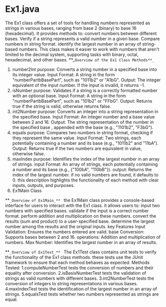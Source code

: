 # Ex1.java
The Ex1 class offers a set of tools for handling numbers represented as strings
in various bases, ranging from base 2 (binary) to base 16 (hexadecimal).
It provides methods to:
convert numbers between different bases.
Verify if a string represents a valid number in a given base.
Compare numbers in string format.
identify the largest number in an array of string-based numbers.
This class makes it easier to work with numbers that aren't limited to the
decimal system, supporting tasks with binary, octal, hexadecimal, 
and other bases.
**_`Overview of the Ex1 Class Methods**_
`
1. number2Int
purpose: Converts a string number in a specified base into its integer value.
Input Format: A string in the form "numberPartbBasePart", 
such as "1011b2" or "A1bG".
Output: The integer equivalent of the input number. 
If the input is invalid, it returns -1.
2. isNumber
purpose: Validates if a string is a correctly formatted number with 
an optional base.
Input Format: A string in the form "numberPartbBasePart", 
such as "101b2" or "FFbG".
Output: Returns true if the string is valid, otherwise returns false.
3. int2Number
purpose: Converts an integer into a string representation in 
the specified base.
Input Format: An integer number and a base value between 2 and 16.
Output: The string representation of the number in the specified base
, appended with the base (e.g., "1101b2", "F3bG").
4. equals
purpose: Compares two numbers in string format, 
checking if they represent the same value.
Input Format: Two strings, each potentially containing a number 
and its base (e.g., "1011b2" and "11bA").
Output: Returns true if the two numbers are equivalent in value,
otherwise false.
5. maxIndex
purpose: Identifies the index of the largest number in an array of strings.
input Format: An array of strings, each potentially containing a number 
and its base (e.g., {"100bA", "110bB"}).
output: Returns the index of the largest number.
if no valid numbers are found, it defaults to 0.
this description highlights the functionality
of each method with clear inputs, outputs, and purposes.
6. Ex1Main Class

**`_Overview of Ex1Main_**
`
the Ex1Main class provides a console-based interface for users to interact with the Ex1 class. it allows users to:
input two numbers with specified bases.
validate if the input is a correct number format.
perform addition and multiplication on these numbers.
convert the results (sum and product) to a user-specified base.
determine the largest number among the results and the original inputs.
key Features
Input Validation: Ensures the numbers entered are valid.
base Conversion: Supports bases between 2 and 16.
operations: Addition and multiplication of numbers.
Max Number: Identifies the largest number in an array of results.

**`_Overview of Ex1Test_**
`
The Ex1Test class contains unit tests to verify the functionality of the Ex1 class methods. 
these tests use the JUnit framework to ensure that each method behaves as expected.
 Methods Tested:
1.computeNumberTest
tests the conversion of numbers and their equality after conversion.
2.isBasisNumberTest
tests the validation of strings as valid numbers with different bases.
3.int2NumberTest
tests the conversion of integers to string representations in various bases.
4.maxIndexTest
tests the identification of the largest number in an array of strings.
5.equalsTest
tests whether two numbers represented as strings are equal.









